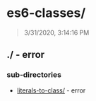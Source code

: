 # es6-classes/

> 3/31/2020, 3:14:16 PM 

## ./ - error


### sub-directories

* [literals-to-class/](./literals-to-class/REVIEW.md) - error

